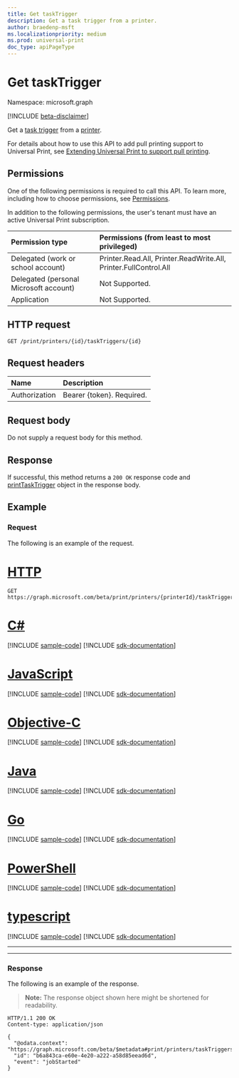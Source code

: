 ```yaml
---
title: Get taskTrigger
description: Get a task trigger from a printer.
author: braedenp-msft
ms.localizationpriority: medium
ms.prod: universal-print
doc_type: apiPageType
---
```


# Get taskTrigger

Namespace: microsoft.graph

[!INCLUDE [beta-disclaimer](../../includes/beta-disclaimer.md)]

Get a [task trigger](../resources/printtasktrigger.md) from a [printer](../resources/printer.md).

For details about how to use this API to add pull printing support to Universal Print, see [Extending Universal Print to support pull printing](/graph/universal-print-concept-overview#extending-universal-print-to-support-pull-printing).

## Permissions
One of the following permissions is required to call this API. To learn more, including how to choose permissions, see [Permissions](/graph/permissions-reference).

In addition to the following permissions, the user's tenant must have an active Universal Print subscription.

|Permission type | Permissions (from least to most privileged) |
|:---------------|:--------------------------------------------|
|Delegated (work or school account)| Printer.Read.All, Printer.ReadWrite.All, Printer.FullControl.All |
|Delegated (personal Microsoft account)|Not Supported.|
|Application|Not Supported.|

## HTTP request
<!-- { "blockType": "ignored" } -->
```http
GET /print/printers/{id}/taskTriggers/{id}
```

## Request headers
| Name      |Description|
|:----------|:----------|
| Authorization | Bearer {token}. Required. |

## Request body
Do not supply a request body for this method.
## Response
If successful, this method returns a `200 OK` response code and [printTaskTrigger](../resources/printtasktrigger.md) object in the response body.
## Example
### Request
The following is an example of the request.


# [HTTP](#tab/http)
<!-- {
  "blockType": "request",
  "name": "get_printer_tasktrigger"
}-->
```msgraph-interactive
GET https://graph.microsoft.com/beta/print/printers/{printerId}/taskTriggers/{taskTriggerId}
```
# [C#](#tab/csharp)
[!INCLUDE [sample-code](../includes/snippets/csharp/get-printer-tasktrigger-csharp-snippets.md)]
[!INCLUDE [sdk-documentation](../includes/snippets/snippets-sdk-documentation-link.md)]

# [JavaScript](#tab/javascript)
[!INCLUDE [sample-code](../includes/snippets/javascript/get-printer-tasktrigger-javascript-snippets.md)]
[!INCLUDE [sdk-documentation](../includes/snippets/snippets-sdk-documentation-link.md)]

# [Objective-C](#tab/objc)
[!INCLUDE [sample-code](../includes/snippets/objc/get-printer-tasktrigger-objc-snippets.md)]
[!INCLUDE [sdk-documentation](../includes/snippets/snippets-sdk-documentation-link.md)]

# [Java](#tab/java)
[!INCLUDE [sample-code](../includes/snippets/java/get-printer-tasktrigger-java-snippets.md)]
[!INCLUDE [sdk-documentation](../includes/snippets/snippets-sdk-documentation-link.md)]

# [Go](#tab/go)
[!INCLUDE [sample-code](../includes/snippets/go/get-printer-tasktrigger-go-snippets.md)]
[!INCLUDE [sdk-documentation](../includes/snippets/snippets-sdk-documentation-link.md)]

# [PowerShell](#tab/powershell)
[!INCLUDE [sample-code](../includes/snippets/powershell/get-printer-tasktrigger-powershell-snippets.md)]
[!INCLUDE [sdk-documentation](../includes/snippets/snippets-sdk-documentation-link.md)]

# [typescript](#tab/typescript)
[!INCLUDE [sample-code](../includes/snippets/typescript/get-printer-tasktrigger-typescript-snippets.md)]
[!INCLUDE [sdk-documentation](../includes/snippets/snippets-sdk-documentation-link.md)]

---


---

### Response
The following is an example of the response.
>**Note:** The response object shown here might be shortened for readability.
<!-- {
  "blockType": "response",
  "truncated": true,
  "@odata.type": "microsoft.graph.printTaskTrigger"
} -->
```http
HTTP/1.1 200 OK
Content-type: application/json

{
  "@odata.context": "https://graph.microsoft.com/beta/$metadata#print/printers/taskTriggers/$entity",
  "id": "b6a843ca-e60e-4e20-a222-a58d85eead6d",
  "event": "jobStarted"
}
```

<!-- uuid: 8fcb5dbc-d5aa-4681-8e31-b001d5168d79
2015-10-25 14:57:30 UTC -->
<!-- {
  "type": "#page.annotation",
  "description": "Get taskTrigger",
  "keywords": "",
  "section": "documentation",
  "tocPath": ""
}-->


